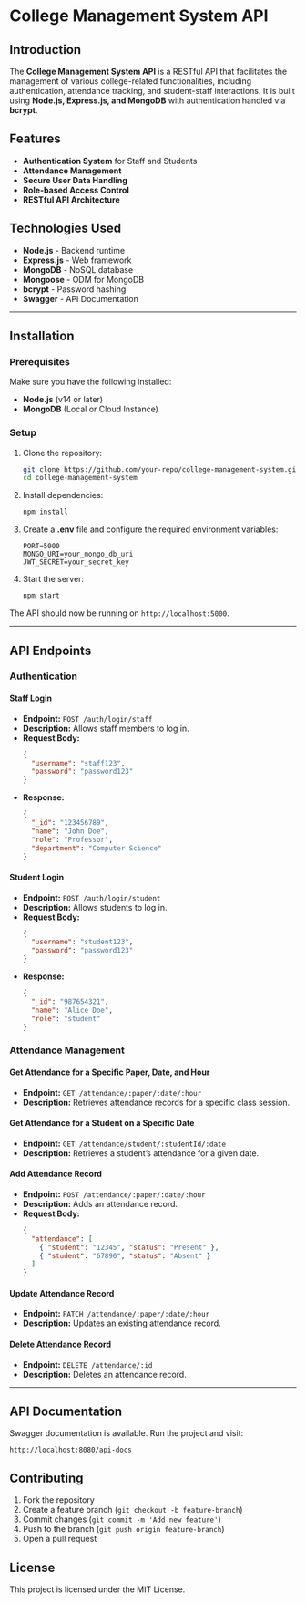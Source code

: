 # College Management System API

## Introduction

The **College Management System API** is a RESTful API that facilitates the management of various college-related functionalities, including authentication, attendance tracking, and student-staff interactions. It is built using **Node.js, Express.js, and MongoDB** with authentication handled via **bcrypt**.

## Features

- **Authentication System** for Staff and Students
- **Attendance Management**
- **Secure User Data Handling**
- **Role-based Access Control**
- **RESTful API Architecture**

## Technologies Used

- **Node.js** - Backend runtime
- **Express.js** - Web framework
- **MongoDB** - NoSQL database
- **Mongoose** - ODM for MongoDB
- **bcrypt** - Password hashing
- **Swagger** - API Documentation

---

## Installation

### Prerequisites

Make sure you have the following installed:

- **Node.js** (v14 or later)
- **MongoDB** (Local or Cloud Instance)

### Setup

1. Clone the repository:

   ```sh
   git clone https://github.com/your-repo/college-management-system.git
   cd college-management-system
   ```

2. Install dependencies:

   ```sh
   npm install
   ```

3. Create a **.env** file and configure the required environment variables:

   ```env
   PORT=5000
   MONGO_URI=your_mongo_db_uri
   JWT_SECRET=your_secret_key
   ```

4. Start the server:
   ```sh
   npm start
   ```

The API should now be running on `http://localhost:5000`.

---

## API Endpoints

### **Authentication**

#### **Staff Login**

- **Endpoint:** `POST /auth/login/staff`
- **Description:** Allows staff members to log in.
- **Request Body:**
  ```json
  {
    "username": "staff123",
    "password": "password123"
  }
  ```
- **Response:**
  ```json
  {
    "_id": "123456789",
    "name": "John Doe",
    "role": "Professor",
    "department": "Computer Science"
  }
  ```

#### **Student Login**

- **Endpoint:** `POST /auth/login/student`
- **Description:** Allows students to log in.
- **Request Body:**
  ```json
  {
    "username": "student123",
    "password": "password123"
  }
  ```
- **Response:**
  ```json
  {
    "_id": "987654321",
    "name": "Alice Doe",
    "role": "student"
  }
  ```

### **Attendance Management**

#### **Get Attendance for a Specific Paper, Date, and Hour**

- **Endpoint:** `GET /attendance/:paper/:date/:hour`
- **Description:** Retrieves attendance records for a specific class session.

#### **Get Attendance for a Student on a Specific Date**

- **Endpoint:** `GET /attendance/student/:studentId/:date`
- **Description:** Retrieves a student’s attendance for a given date.

#### **Add Attendance Record**

- **Endpoint:** `POST /attendance/:paper/:date/:hour`
- **Description:** Adds an attendance record.
- **Request Body:**
  ```json
  {
    "attendance": [
      { "student": "12345", "status": "Present" },
      { "student": "67890", "status": "Absent" }
    ]
  }
  ```

#### **Update Attendance Record**

- **Endpoint:** `PATCH /attendance/:paper/:date/:hour`
- **Description:** Updates an existing attendance record.

#### **Delete Attendance Record**

- **Endpoint:** `DELETE /attendance/:id`
- **Description:** Deletes an attendance record.

---

## API Documentation

Swagger documentation is available. Run the project and visit:

```
http://localhost:8080/api-docs
```

## Contributing

1. Fork the repository
2. Create a feature branch (`git checkout -b feature-branch`)
3. Commit changes (`git commit -m 'Add new feature'`)
4. Push to the branch (`git push origin feature-branch`)
5. Open a pull request

## License

This project is licensed under the MIT License.
